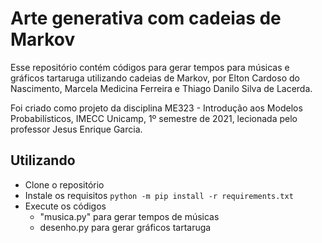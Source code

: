 # Arte generativa com cadeias de Markov

Esse repositório contém códigos para gerar tempos para músicas e gráficos tartaruga utilizando cadeias de Markov, por Elton Cardoso do Nascimento, Marcela Medicina Ferreira e Thiago Danilo Silva de Lacerda.

Foi criado como projeto da disciplina ME323 - Introdução aos Modelos Probabilísticos, IMECC Unicamp, 1º semestre de 2021, lecionada pelo professor Jesus Enrique Garcia.

## Utilizando

- Clone o repositório
- Instale os requisitos `python -m pip install -r requirements.txt`
- Execute os códigos
  - "musica.py" para gerar tempos de músicas
  - desenho.py para gerar gráficos tartaruga